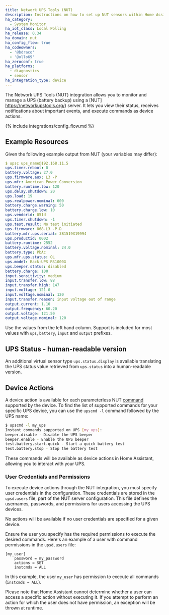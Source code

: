```yaml
---
title: Network UPS Tools (NUT)
description: Instructions on how to set up NUT sensors within Home Assistant.
ha_category:
  - System Monitor
ha_iot_class: Local Polling
ha_release: 0.34
ha_domain: nut
ha_config_flow: true
ha_codeowners:
  - '@bdraco'
  - '@ollo69'
ha_zeroconf: true
ha_platforms:
  - diagnostics
  - sensor
ha_integration_type: device
---
```


The Network UPS Tools (NUT) integration allows you to monitor and manage a UPS (battery backup) using a [NUT] https://networkupstools.org/) server. It lets you view their status, receives notifications about important events, and execute commands as device actions.

{% include integrations/config_flow.md %}

## Example Resources

Given the following example output from NUT (your variables may differ):

```yaml
$ upsc ups_name@192.168.11.5
ups.timer.reboot: 0
battery.voltage: 27.0
ups.firmware.aux: L3 -P
ups.mfr: American Power Conversion
battery.runtime.low: 120
ups.delay.shutdown: 20
ups.load: 19
ups.realpower.nominal: 600
battery.charge.warning: 50
battery.charge.low: 10
ups.vendorid: 051d
ups.timer.shutdown: -1
ups.test.result: No test initiated
ups.firmware: 868.L3 -P.D
battery.mfr.ups.serial: 3B1519X19994
ups.productid: 0002
battery.runtime: 2552
battery.voltage.nominal: 24.0
battery.type: PbAc
ups.mfr.ups.status: OL
ups.model: Back-UPS RS1000G
ups.beeper.status: disabled
battery.charge: 100
input.sensitivity: medium
input.transfer.low: 88
input.transfer.high: 147
input.voltage: 121.0
input.voltage.nominal: 120
input.transfer.reason: input voltage out of range
output.current: 1.10
output.frequency: 60.20
output.voltage: 121.50
output.voltage.nominal: 120
```

Use the values from the left hand column. Support is included for most
values with `ups`, `battery`, `input` and `output` prefixes.

## UPS Status - human-readable version

An additional virtual sensor type `ups.status.display` is available
translating the UPS status value retrieved from `ups.status` into a
human-readable version.

## Device Actions

A device action is available for each parameterless NUT [command](https://networkupstools.org/docs/user-manual.chunked/apcs03.html) supported by the device. To find the list of supported commands for 
your specific UPS device, you can use the `upscmd -l` command followed by the UPS name:

```bash
$ upscmd -l my_ups
Instant commands supported on UPS [my_ups]:
beeper.disable - Disable the UPS beeper
beeper.enable - Enable the UPS beeper
test.battery.start.quick - Start a quick battery test
test.battery.stop - Stop the battery test
```

These commands will be available as device actions in Home Assistant, allowing you to interact with your UPS.

### User Credentials and Permissions

To execute device actions through the NUT integration, you must specify user credentials in the configuration. These credentials are stored in the `upsd.users` file, part of the NUT server configuration. This file defines the usernames, passwords, and permissions for users accessing the UPS devices.

No actions will be available if no user credentials are specified for a given device.

Ensure the user you specify has the required permissions to execute the desired commands. Here's an example of a user with command permissions in the `upsd.users` file:

```text
[my_user]
    password = my_password
    actions = SET
    instcmds = ALL
```

In this example, the user `my_user` has permission to execute all commands (`instcmds = ALL`).

Please note that Home Assistant cannot determine whether a user can access a specific action without executing it. If you attempt to perform an action for which the user does not have permission, an exception will be thrown at runtime.
